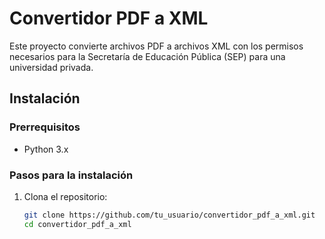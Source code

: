 # Convertidor PDF a XML

Este proyecto convierte archivos PDF a archivos XML con los permisos necesarios para la Secretaría de Educación Pública (SEP) para una universidad privada.

## Instalación

### Prerrequisitos

- Python 3.x

### Pasos para la instalación

1. Clona el repositorio:
   ```bash
   git clone https://github.com/tu_usuario/convertidor_pdf_a_xml.git
   cd convertidor_pdf_a_xml
   ```
